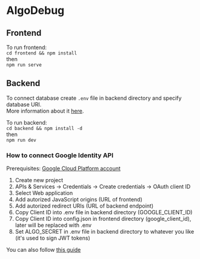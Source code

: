 # AlgoDebug

## Frontend

To run frontend:  
`cd frontend && npm install`  
then  
`npm run serve`

## Backend

To connect database create `.env` file in backend directory and specify database URI.  
More information about it [here](backend/README.md#running).  

To run backend:  
`cd backend && npm install -d`  
then  
`npm run dev`

### How to connect Google Identity API

Prerequisites:
[Google Cloud Platform account](https://console.cloud.google.com)

1. Create new project
1. APIs & Services -> Credentials -> Create credentials -> OAuth client ID
1. Select Web application
1. Add autorized JavaScript origins (URL of frontend)
1. Add autorized redirect URIs (URL of backend endpoint)
1. Copy Client ID into .env file in backend directory (GOOGLE_CLIENT_ID)
1. Copy Client ID into config.json in frontend directory (google_client_id), later will be replaced with .env
1. Set ALGO_SECRET in .env file in backend directory to whatever you like (it's used to sign JWT tokens)

You can also follow [this guide](https://developers.google.com/identity/gsi/web/guides/get-google-api-clientid)
